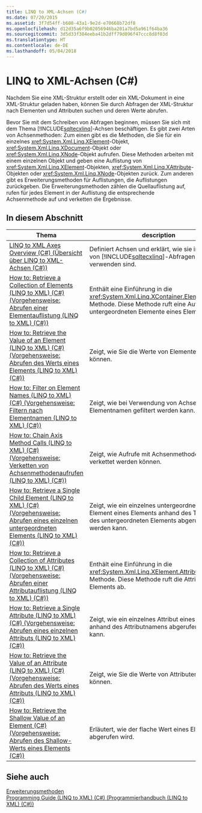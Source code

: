 ```yaml
---
title: LINQ to XML-Achsen (C#)
ms.date: 07/20/2015
ms.assetid: 3f7d54ff-b608-43a1-9e2d-e70668b72df8
ms.openlocfilehash: d12d35a6f9b02056946ba201a7bd5a961f64ba36
ms.sourcegitcommit: 3d5d33f384eeba41b2dff79d096f47ccc8d8f03d
ms.translationtype: HT
ms.contentlocale: de-DE
ms.lasthandoff: 05/04/2018
---
```

# <a name="linq-to-xml-axes-c"></a>LINQ to XML-Achsen (C#)
Nachdem Sie eine XML-Struktur erstellt oder ein XML-Dokument in eine XML-Struktur geladen haben, können Sie durch Abfragen der XML-Struktur nach Elementen und Attributen suchen und deren Werte abrufen.  
  
 Bevor Sie mit dem Schreiben von Abfragen beginnen, müssen Sie sich mit dem Thema [!INCLUDE[sqltecxlinq](~/includes/sqltecxlinq-md.md)]-Achsen beschäftigen. Es gibt zwei Arten von Achsenmethoden: Zum einen gibt es die Methoden, die Sie für ein einzelnes <xref:System.Xml.Linq.XElement>-Objekt, <xref:System.Xml.Linq.XDocument>-Objekt oder <xref:System.Xml.Linq.XNode>-Objekt aufrufen. Diese Methoden arbeiten mit einem einzelnen Objekt und geben eine Auflistung von <xref:System.Xml.Linq.XElement>-Objekten, <xref:System.Xml.Linq.XAttribute>-Objekten oder <xref:System.Xml.Linq.XNode>-Objekten zurück. Zum anderen gibt es Erweiterungsmethoden für Auflistungen, die Auflistungen zurückgeben. Die Erweiterungsmethoden zählen die Quellauflistung auf, rufen für jedes Element in der Auflistung die entsprechende Achsenmethode auf und verketten die Ergebnisse.  
  
## <a name="in-this-section"></a>In diesem Abschnitt  
  
|Thema|description|  
|-----------|-----------------|  
|[LINQ to XML Axes Overview (C#) (Übersicht über LINQ to XML-Achsen (C#))](../../../../csharp/programming-guide/concepts/linq/linq-to-xml-axes-overview.md)|Definiert Achsen und erklärt, wie sie im Kontext von [!INCLUDE[sqltecxlinq](~/includes/sqltecxlinq-md.md)]-Abfragen zu verwenden sind.|  
|[How to: Retrieve a Collection of Elements (LINQ to XML) (C#) (Vorgehensweise: Abrufen einer Elementauflistung (LINQ to XML) (C#))](../../../../csharp/programming-guide/concepts/linq/how-to-retrieve-a-collection-of-elements-linq-to-xml.md)|Enthält eine Einführung in die <xref:System.Xml.Linq.XContainer.Elements%2A>-Methode. Diese Methode ruft eine Auflistung der untergeordneten Elemente eines Elements ab.|  
|[How to: Retrieve the Value of an Element (LINQ to XML) (C#) (Vorgehensweise: Abrufen des Werts eines Elements (LINQ to XML) (C#))](../../../../csharp/programming-guide/concepts/linq/how-to-retrieve-the-value-of-an-element-linq-to-xml.md)|Zeigt, wie Sie die Werte von Elementen abrufen können.|  
|[How to: Filter on Element Names (LINQ to XML) (C#) (Vorgehensweise: Filtern nach Elementnamen (LINQ to XML) (C#))](../../../../csharp/programming-guide/concepts/linq/how-to-filter-on-element-names-linq-to-xml.md)|Zeigt, wie bei Verwendung von Achsen nach Elementnamen gefiltert werden kann.|  
|[How to: Chain Axis Method Calls (LINQ to XML) (C#) (Vorgehensweise: Verketten von Achsenmethodenaufrufen (LINQ to XML) (C#))](../../../../csharp/programming-guide/concepts/linq/how-to-chain-axis-method-calls-linq-to-xml.md)|Zeigt, wie Aufrufe mit Achsenmethoden verkettet werden können.|  
|[How to: Retrieve a Single Child Element (LINQ to XML) (C#) (Vorgehensweise: Abrufen eines einzelnen untergeordneten Elements (LINQ to XML) (C#))](../../../../csharp/programming-guide/concepts/linq/how-to-retrieve-a-single-child-element-linq-to-xml.md)|Zeigt, wie ein einzelnes untergeordnetes Element eines Elements anhand des Tagnamens des untergeordneten Elements abgerufen werden kann.|  
|[How to: Retrieve a Collection of Attributes (LINQ to XML) (C#) (Vorgehensweise: Abrufen einer Attributauflistung (LINQ to XML) (C#))](../../../../csharp/programming-guide/concepts/linq/how-to-retrieve-a-collection-of-attributes-linq-to-xml.md)|Enthält eine Einführung in die <xref:System.Xml.Linq.XElement.Attributes%2A>-Methode. Diese Methode ruft die Attribute eines Elements ab.|  
|[How to: Retrieve a Single Attribute (LINQ to XML) (C#) (Vorgehensweise: Abrufen eines einzelnen Attributs (LINQ to XML) (C#))](../../../../csharp/programming-guide/concepts/linq/how-to-retrieve-a-single-attribute-linq-to-xml.md)|Zeigt, wie ein einzelnes Attribut eines Elements anhand des Attributnamens abgerufen werden kann.|  
|[How to: Retrieve the Value of an Attribute (LINQ to XML) (C#) (Vorgehensweise: Abrufen des Werts eines Attributs (LINQ to XML) (C#))](../../../../csharp/programming-guide/concepts/linq/how-to-retrieve-the-value-of-an-attribute-linq-to-xml.md)|Zeigt, wie Sie die Werte von Attributen abrufen können.|  
|[How to: Retrieve the Shallow Value of an Element (C#) (Vorgehensweise: Abrufen des Shallow-Werts eines Elements (C#))](../../../../csharp/programming-guide/concepts/linq/how-to-retrieve-the-shallow-value-of-an-element.md)|Erläutert, wie der flache Wert eines Elements abgerufen wird.|  
  
## <a name="see-also"></a>Siehe auch  
 [Erweiterungsmethoden](../../../../csharp/programming-guide/classes-and-structs/extension-methods.md)  
 [Programming Guide (LINQ to XML) (C#) (Programmierhandbuch (LINQ to XML) (C#))](../../../../csharp/programming-guide/concepts/linq/programming-guide-linq-to-xml.md)
